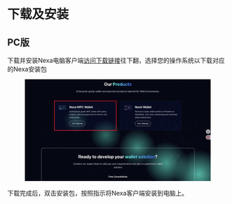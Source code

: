 # 下载及安装

## PC版

下载并安装Nexa电脑客户端[访问下载链接](https://www.xinvest.cc/product/wallet)往下翻，选择您的操作系统以下载对应的Nexa安装包

<figure>
    <img 
         src="../images/Snipaste_2025-09-13_10-09-05.png"
         width="935"
         height="auto"
    >
</figure>

下载完成后，双击安装包，按照指示将Nexa客户端安装到电脑上。

